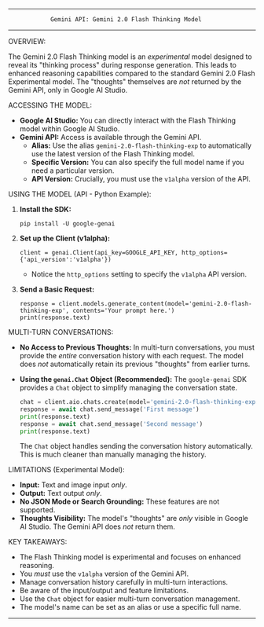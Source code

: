 --------------------------------------------------------------------------------

                Gemini API: Gemini 2.0 Flash Thinking Model

--------------------------------------------------------------------------------

OVERVIEW:

The Gemini 2.0 Flash Thinking model is an *experimental* model designed to reveal its "thinking process" during response generation. This leads to enhanced reasoning capabilities compared to the standard Gemini 2.0 Flash Experimental model.  The "thoughts" themselves are *not* returned by the Gemini API, only in Google AI Studio.

ACCESSING THE MODEL:

*   **Google AI Studio:** You can directly interact with the Flash Thinking model within Google AI Studio.
*   **Gemini API:** Access is available through the Gemini API.
    *   **Alias:** Use the alias `gemini-2.0-flash-thinking-exp` to automatically use the latest version of the Flash Thinking model.
    *   **Specific Version:**  You can also specify the full model name if you need a particular version.
    *   **API Version:**  Crucially, you must use the `v1alpha` version of the API.

USING THE MODEL (API - Python Example):

1.  **Install the SDK:**
    ```
    pip install -U google-genai
    ```

2.  **Set up the Client (v1alpha):**
    ```
    client = genai.Client(api_key=GOOGLE_API_KEY, http_options={'api_version':'v1alpha'})
    ```
    *   Notice the `http_options` setting to specify the `v1alpha` API version.

3.  **Send a Basic Request:**
    ```
    response = client.models.generate_content(model='gemini-2.0-flash-thinking-exp', contents='Your prompt here.')
    print(response.text)
    ```

MULTI-TURN CONVERSATIONS:

*   **No Access to Previous Thoughts:**  In multi-turn conversations, you must provide the *entire* conversation history with each request. The model does *not* automatically retain its previous "thoughts" from earlier turns.
*   **Using the `genai.Chat` Object (Recommended):** The `google-genai` SDK provides a `Chat` object to simplify managing the conversation state.

    ```python
    chat = client.aio.chats.create(model='gemini-2.0-flash-thinking-exp')
    response = await chat.send_message('First message')
    print(response.text)
    response = await chat.send_message('Second message')
    print(response.text)
    ```
    The `Chat` object handles sending the conversation history automatically.  This is much cleaner than manually managing the history.

LIMITATIONS (Experimental Model):

*   **Input:** Text and image input *only*.
*   **Output:** Text output *only*.
*   **No JSON Mode or Search Grounding:**  These features are not supported.
*   **Thoughts Visibility:** The model's "thoughts" are *only* visible in Google AI Studio.  The Gemini API does *not* return them.

KEY TAKEAWAYS:

*   The Flash Thinking model is experimental and focuses on enhanced reasoning.
*   You *must* use the `v1alpha` version of the Gemini API.
*   Manage conversation history carefully in multi-turn interactions.
*   Be aware of the input/output and feature limitations.
*   Use the `Chat` object for easier multi-turn conversation management.
* The model's name can be set as an alias or use a specific full name.

--------------------------------------------------------------------------------